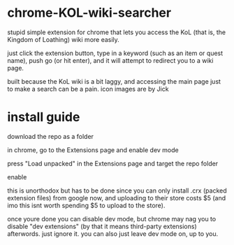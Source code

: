 # chrome-KOL-wiki-searcher
stupid simple extension for chrome that lets you access the KoL (that is, the Kingdom of Loathing) wiki more easily.

just click the extension button, type in a keyword (such as an item or quest name), push go (or hit enter), and it will attempt to redirect you to a wiki page.

built because the KoL wiki is a bit laggy, and accessing the main page just to make a search can be a pain. icon images are by Jick

# install guide

download the repo as a folder

in chrome, go to the Extensions page and enable dev mode

press "Load unpacked" in the Extensions page and target the repo folder

enable

this is unorthodox but has to be done since you can only install .crx (packed extension files) from google now, and uploading to their store costs $5 (and imo this isnt worth spending $5 to upload to the store).

once youre done you can disable dev mode, but chrome may nag you to disable "dev extensions" (by that it means third-party extensions) afterwords. just ignore it. you can also just leave dev mode on, up to you.
